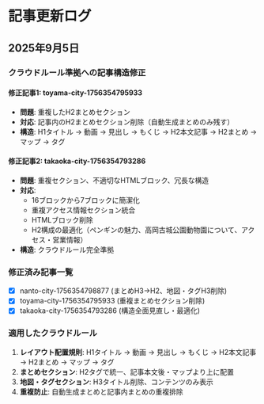 # 記事更新ログ

## 2025年9月5日

### クラウドルール準拠への記事構造修正

#### 修正記事1: toyama-city-1756354795933
- **問題**: 重複したH2まとめセクション
- **対応**: 記事内のH2まとめセクション削除（自動生成まとめのみ残す）
- **構造**: H1タイトル → 動画 → 見出し → もくじ → H2本文記事 → H2まとめ → マップ → タグ

#### 修正記事2: takaoka-city-1756354793286  
- **問題**: 重複セクション、不適切なHTMLブロック、冗長な構造
- **対応**: 
  - 16ブロックから7ブロックに簡潔化
  - 重複アクセス情報セクション統合
  - HTMLブロック削除
  - H2構成の最適化（ペンギンの魅力、高岡古城公園動物園について、アクセス・営業情報）
- **構造**: クラウドルール完全準拠

### 修正済み記事一覧
- [x] nanto-city-1756354798877 (まとめH3→H2、地図・タグH3削除)
- [x] toyama-city-1756354795933 (重複まとめセクション削除)
- [x] takaoka-city-1756354793286 (構造全面見直し・最適化)

### 適用したクラウドルール
1. **レイアウト配置規則**: H1タイトル → 動画 → 見出し → もくじ → H2本文記事 → H2まとめ → マップ → タグ
2. **まとめセクション**: H2タグで統一、記事本文後・マップより上に配置
3. **地図・タグセクション**: H3タイトル削除、コンテンツのみ表示
4. **重複防止**: 自動生成まとめと記事内まとめの重複排除